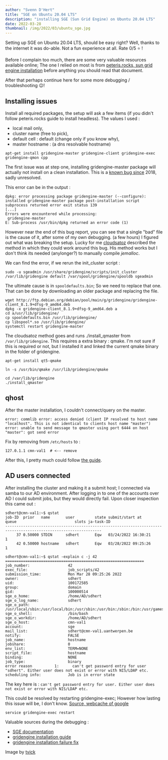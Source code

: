 ```yaml
---
author: "Svenn D'Hert"
title: "SGE on Ubuntu 20.04 LTS"
description: "installing SGE (Sun Grid Engine) on Ubuntu 20.04 LTS"
date: 2022-03-28
thumbnail: /img/2022/03/ubuntu_sge.jpg
---
```


Setting up SGE on Ubuntu 20.04 LTS, should be easy right? Well, thanks to the internet it was do-able. Not a fun experience at all. Rate 0/5 :star: !

Before I complain too much, there are some very valuable resources available online; The one I relied on most is from [peteris.rocks, sun grid engine installation](https://peteris.rocks/blog/sun-grid-engine-installation-on-ubuntu-server/) before anything you should read that document.

After that perhaps continue here for some more debugging / troubleshooting :wink:!

## Installing issues
Install all required packages, the setup will ask a few items (if you didn't follow peteris.rocks guide to install headless). The values I used :
- local mail only,
- cluster name (free to pick),
- default cell : default (change only if you know why),
- master hostname : (a dns resolvable hostname)
```
apt-get install gridengine-master gridengine-client gridengine-exec gridengine-qmon cpp
```

The first issue was at step one, installing gridengine-master package will actually not install on a clean installation. This is a [known bug since](https://bugs.launchpad.net/ubuntu/+source/gridengine/+bug/1774302) 2018, sadly unresolved.

This error can be in the output :
```
dpkg: error processing package gridengine-master (--configure):
installed gridengine-master package post-installation script subprocess returned error exit status 139
[...]
Errors were encountered while processing:
 gridengine-master
E: Sub-process /usr/bin/dpkg returned an error code (1)
```

However near the end of this bug report, you can see that a single "bad" file is the cause of it, after some of my own debugging. (a few hours) I figured out what was breaking the setup. Lucky for me [cloudsatoz](https://www.cloudsatoz.com/2021/04/19/gridengine-installation-simple-configure/) described the method in which they could work around this bug. His method works but I don't think its needed (anylonger?) to manually compile _jemalloc_.


We can find the error, if we rerun the init_cluster script :
```
sudo -u sgeadmin /usr/share/gridengine/scripts/init_cluster /var/lib/gridengine default /var/spool/gridengine/spooldb sgeadmin
```

The ultimate cause is in `spooldefaults.bin`; So we need to replace that one.
That can be done by downloading an older package and replacing the file.

```
wget http://ftp.debian.org/debian/pool/main/g/gridengine/gridengine-client_8.1.9+dfsg-9_amd64.deb
dpkg -x gridengine-client_8.1.9+dfsg-9_amd64.deb a
cd a/usr/lib/gridengine/
cp spooldefaults.bin /usr/lib/gridengine/
cp libspool*.so /usr/lib/gridengine/
systemctl restart gridengine-master
```

The cloudsatoz method goes and runs ./install_qmaster from `/var/lib/gridengine`. This requires a extra binary : qmake. I'm not sure if this is required or not, but I installed it and linked the current qmake binary in the folder of gridengine.

```
apt-get install qt5-qmake

ln -s /usr/bin/qmake /usr/lib/gridengine/qmake

cd /var/lib/gridengine
./install_qmaster
```

## qhost
After the master installation, I couldn't connect/query on the master.

```
error: commlib error: access denied (client IP resolved to host name "localhost". This is not identical to clients host name "master")
error: unable to send message to qmaster using port 6444 on host "master": got send error
```
Fix by removing from `/etc/hosts` to :

```
127.0.1.1 cmn-val1  # <-- remove
```

After this, I pretty much could follow [the guide](https://peteris.rocks/blog/sun-grid-engine-installation-on-ubuntu-server/).


## AD users connected
After installing the cluster and making it a submit host; I connected via samba to our AD environment. After logging in to one of the accounts over AD I could submit jobs, but they would directly fail. Upon closer inspection this came out :
```
sdhert@cmn-val1:~$ qstat
job-ID  prior   name       user         state submit/start at     queue                          slots ja-task-ID
-----------------------------------------------------------------------------------------------------------------
     37 0.50000 STDIN      sdhert       Eqw   03/24/2022 16:30:21                                    1        
     42 0.50000 hostname   sdhert       Eqw   03/28/2022 09:25:26                                    1        

sdhert@cmn-val1:~$ qstat -explain c -j 42
==============================================================
job_number:                 42
exec_file:                  job_scripts/42
submission_time:            Mon Mar 28 09:25:26 2022
owner:                      sdhert
uid:                        100172585
group:                      domain
gid:                        100000514
sge_o_home:                 /home/AD/sdhert
sge_o_log_name:             sdhert
sge_o_path:                 /usr/local/sbin:/usr/local/bin:/usr/sbin:/usr/bin:/sbin:/bin:/usr/games:/usr/local/games:/snap/bin
sge_o_shell:                /bin/bash
sge_o_workdir:              /home/AD/sdhert
sge_o_host:                 cmn-val1
account:                    sge
mail_list:                  sdhert@cmn-val1.uantwerpen.be
notify:                     FALSE
job_name:                   hostname
jobshare:                   0
env_list:                   TERM=NONE
script_file:                hostname
binding:                    NONE
job_type:                   binary
error reason          1:      can't get password entry for user "sdhert". Either user does not exist or error with NIS/LDAP etc.
scheduling info:            Job is in error state
```

The key here is : `can't get password entry for user. Either user does not exist or error with NIS/LDAP etc.`

This could be resolved by restarting gridengine-exec; However how lasting this issue will be, I don't know. [Source, webcache of google](https://webcache.googleusercontent.com/search?q=cache:d08peqXsNqUJ:https://github-wiki-see.page/m/rocksclusters/wiki/wiki/sun-gridengine-problems)

```
service gridengine-exec restart
```


Valuable sources during the debugging :
- [SGE documentation](http://www.softpanorama.org/HPC/Grid_engine/sge_queues.shtml)
- [gridengine installation guide](https://peteris.rocks/blog/sun-grid-engine-installation-on-ubuntu-server/)
- [gridengine installation failure fix](https://www.cloudsatoz.com/2021/04/19/gridengine-installation-simple-configure/)

Image by [tvick](https://unsplash.com/@tvick)
